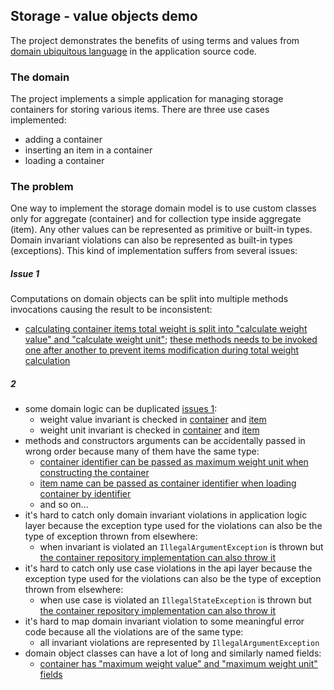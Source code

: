 ## Storage - value objects demo
The project demonstrates the benefits of using terms and values from [domain ubiquitous language](https://martinfowler.com/bliki/UbiquitousLanguage.html) in the application source code.

### The domain
The project implements a simple application for managing storage containers for storing various items.
There are three use cases implemented:
- adding a container
- inserting an item in a container
- loading a container

### The problem
One way to implement the storage domain model is to use custom classes only for aggregate (container) and for collection type inside aggregate (item).
Any other values can be represented as primitive or built-in types.
Domain invariant violations can also be represented as built-in types (exceptions).
This kind of implementation suffers from several issues:

##### Issue 1
Computations on domain objects can be split into multiple methods invocations causing the result to be inconsistent:
- [calculating container items total weight is split into "calculate weight value" and "calculate weight unit"](https://github.com/mkopylec/storage-value-objects-demo/blob/step-01/src/main/kotlin/com/github/mkopylec/storage/core/container/Container.kt#L28-L32);
[these methods needs to be invoked one after another to prevent items modification during total weight calculation](https://github.com/mkopylec/storage-value-objects-demo/blob/step-01/src/main/kotlin/com/github/mkopylec/storage/core/ContainerLoader.kt#L18-L19)

##### 2
- some domain logic can be duplicated [issues 1](#issue-1):
  - weight value invariant is checked in [container](https://github.com/mkopylec/storage-value-objects-demo/blob/step-01/src/main/kotlin/com/github/mkopylec/storage/core/container/Container.kt#L19) and [item](https://github.com/mkopylec/storage-value-objects-demo/blob/step-01/src/main/kotlin/com/github/mkopylec/storage/core/container/Item.kt#L21)
  - weight unit invariant is checked in [container](https://github.com/mkopylec/storage-value-objects-demo/blob/step-01/src/main/kotlin/com/github/mkopylec/storage/core/container/Container.kt#L20) and [item](https://github.com/mkopylec/storage-value-objects-demo/blob/step-01/src/main/kotlin/com/github/mkopylec/storage/core/container/Item.kt#L22)
- methods and constructors arguments can be accidentally passed in wrong order because many of them have the same type:
  - [container identifier can be passed as maximum weight unit when constructing the container](https://github.com/mkopylec/storage-value-objects-demo/blob/step-01/src/main/kotlin/com/github/mkopylec/storage/core/container/Containers.kt#L11)
  - [item name can be passed as container identifier when loading container by identifier](https://github.com/mkopylec/storage-value-objects-demo/blob/step-01/src/main/kotlin/com/github/mkopylec/storage/core/container/Containers.kt#L15)
  - and so on...
- it's hard to catch only domain invariant violations in application logic layer because the exception type used for the violations can also be the type of exception thrown from elsewhere:
  - when invariant is violated an `IllegalArgumentException` is thrown but [the container repository implementation can also throw it](https://github.com/mkopylec/storage-value-objects-demo/blob/step-01/src/main/kotlin/com/github/mkopylec/storage/core/container/ContainerRepository.kt#L5-L6)
- it's hard to catch only use case violations in the api layer because the exception type used for the violations can also be the type of exception thrown from elsewhere:
  - when use case is violated an `IllegalStateException` is thrown but [the container repository implementation can also throw it](https://github.com/mkopylec/storage-value-objects-demo/blob/step-01/src/main/kotlin/com/github/mkopylec/storage/core/container/ContainerRepository.kt#L5-L6)
- it's hard to map domain invariant violation to some meaningful error code because all the violations are of the same type: 
  - all invariant violations are represented by `IllegalArgumentException`
- domain object classes can have a lot of long and similarly named fields:
  - [container has "maximum weight value" and "maximum weight unit" fields](https://github.com/mkopylec/storage-value-objects-demo/blob/step-01/src/main/kotlin/com/github/mkopylec/storage/core/container/Container.kt#L10-L11)
